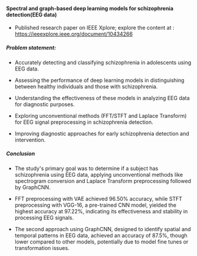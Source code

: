 #### Spectral and graph-based deep learning models for schizophrenia detection(EEG data)
* Published research paper on IEEE Xplore; explore the content at : https://ieeexplore.ieee.org/document/10434266
##### Problem statement:
* Accurately detecting and classifying schizophrenia in adolescents using EEG data.

* Assessing the performance of deep learning models in distinguishing between healthy individuals and those with schizophrenia.

* Understanding the effectiveness of these models in analyzing EEG data for diagnostic purposes.

* Exploring unconventional methods (FFT/STFT and Laplace Transform) for EEG signal preprocessing in schizophrenia detection.

* Improving diagnostic approaches for early schizophrenia detection and intervention.

##### Conclusion
* The study's primary goal was to determine if a subject has schizophrenia using EEG data, applying unconventional methods like spectrogram conversion and Laplace Transform preprocessing followed by GraphCNN.

* FFT preprocessing with VAE achieved 96.50% accuracy, while STFT preprocessing with VGG-16, a pre-trained CNN model, yielded the highest accuracy at 97.22%, indicating its effectiveness and stability in processing EEG signals.

* The second approach using GraphCNN, designed to identify spatial and temporal patterns in EEG data, achieved an accuracy of 87.5%, though lower compared to other models, potentially due to model fine tunes or transformation issues.
